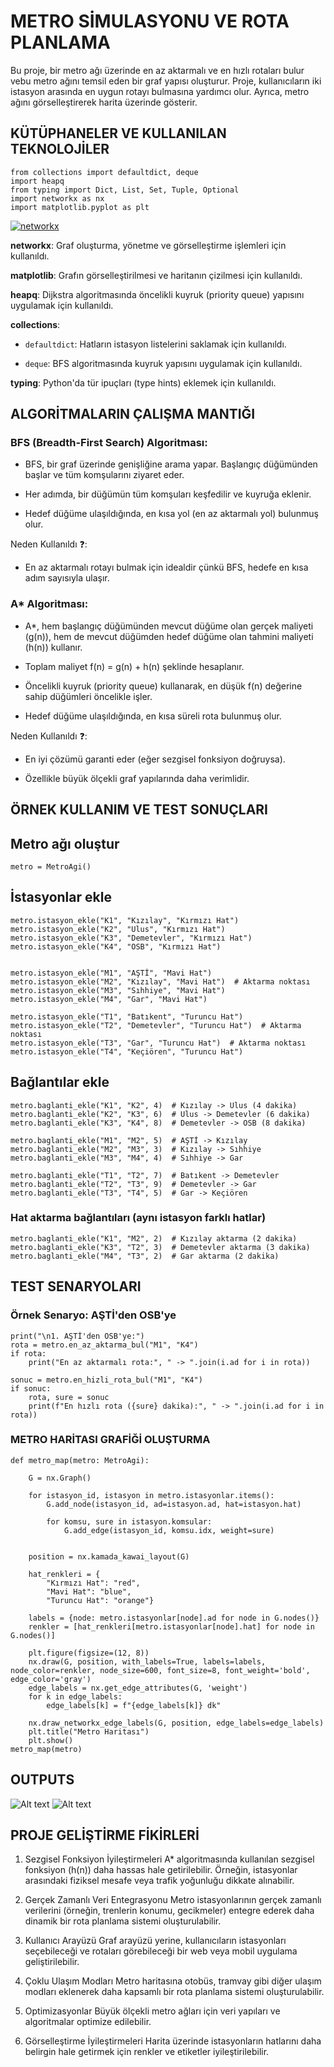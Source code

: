 # METRO SİMULASYONU VE ROTA PLANLAMA

Bu proje, bir metro ağı üzerinde en az aktarmalı ve en hızlı rotaları bulur vebu metro ağını temsil eden bir graf yapısı oluşturur. Proje, kullanıcıların iki istasyon arasında en uygun rotayı bulmasına yardımcı olur. Ayrıca, metro ağını görselleştirerek harita üzerinde gösterir.

## KÜTÜPHANELER VE KULLANILAN TEKNOLOJİLER
```
from collections import defaultdict, deque
import heapq
from typing import Dict, List, Set, Tuple, Optional
import networkx as nx
import matplotlib.pyplot as plt
```
[![networkx](https://img.shields.io/badge/networkx-2.6.3-blue)](https://networkx.org/)

**networkx**: Graf oluşturma, yönetme ve görselleştirme işlemleri için kullanıldı.

**matplotlib**: Grafın görselleştirilmesi ve haritanın çizilmesi için kullanıldı.

**heapq**: Dijkstra algoritmasında öncelikli kuyruk (priority queue) yapısını uygulamak için kullanıldı.

**collections**:

  * `defaultdict`: Hatların istasyon listelerini saklamak için kullanıldı.

  * `deque`: BFS algoritmasında kuyruk yapısını uygulamak için kullanıldı.

 **typing**: Python'da tür ipuçları (type hints) eklemek için kullanıldı.

## ALGORİTMALARIN ÇALIŞMA MANTIĞI

### BFS (Breadth-First Search) Algoritması:
  
  * BFS, bir graf üzerinde genişliğine arama yapar. Başlangıç düğümünden başlar ve tüm komşularını ziyaret eder.
  
  * Her adımda, bir düğümün tüm komşuları keşfedilir ve kuyruğa eklenir.
  
  * Hedef düğüme ulaşıldığında, en kısa yol (en az aktarmalı yol) bulunmuş olur.
  
   Neden Kullanıldı :question::
  * En az aktarmalı rotayı bulmak için idealdir çünkü BFS, hedefe en kısa adım sayısıyla ulaşır.

### A* Algoritması:

  * A*, hem başlangıç düğümünden mevcut düğüme olan gerçek maliyeti (g(n)), hem de mevcut düğümden hedef düğüme olan tahmini maliyeti (h(n)) kullanır.
    
  * Toplam maliyet f(n) = g(n) + h(n) şeklinde hesaplanır.
    
  * Öncelikli kuyruk (priority queue) kullanarak, en düşük f(n) değerine sahip düğümleri öncelikle işler.
    
  * Hedef düğüme ulaşıldığında, en kısa süreli rota bulunmuş olur.
  
  Neden Kullanıldı :question::
  * En iyi çözümü garanti eder (eğer sezgisel fonksiyon doğruysa).
    
  * Özellikle büyük ölçekli graf yapılarında daha verimlidir.

## ÖRNEK KULLANIM VE TEST SONUÇLARI

## Metro ağı oluştur
```
metro = MetroAgi()
```
## İstasyonlar ekle
```
metro.istasyon_ekle("K1", "Kızılay", "Kırmızı Hat")
metro.istasyon_ekle("K2", "Ulus", "Kırmızı Hat")
metro.istasyon_ekle("K3", "Demetevler", "Kırmızı Hat")
metro.istasyon_ekle("K4", "OSB", "Kırmızı Hat")


metro.istasyon_ekle("M1", "AŞTİ", "Mavi Hat")
metro.istasyon_ekle("M2", "Kızılay", "Mavi Hat")  # Aktarma noktası
metro.istasyon_ekle("M3", "Sıhhiye", "Mavi Hat")
metro.istasyon_ekle("M4", "Gar", "Mavi Hat")

metro.istasyon_ekle("T1", "Batıkent", "Turuncu Hat")
metro.istasyon_ekle("T2", "Demetevler", "Turuncu Hat")  # Aktarma noktası
metro.istasyon_ekle("T3", "Gar", "Turuncu Hat")  # Aktarma noktası
metro.istasyon_ekle("T4", "Keçiören", "Turuncu Hat")
```
## Bağlantılar ekle
```
metro.baglanti_ekle("K1", "K2", 4)  # Kızılay -> Ulus (4 dakika)
metro.baglanti_ekle("K2", "K3", 6)  # Ulus -> Demetevler (6 dakika)
metro.baglanti_ekle("K3", "K4", 8)  # Demetevler -> OSB (8 dakika)

metro.baglanti_ekle("M1", "M2", 5)  # AŞTİ -> Kızılay
metro.baglanti_ekle("M2", "M3", 3)  # Kızılay -> Sıhhiye
metro.baglanti_ekle("M3", "M4", 4)  # Sıhhiye -> Gar

metro.baglanti_ekle("T1", "T2", 7)  # Batıkent -> Demetevler
metro.baglanti_ekle("T2", "T3", 9)  # Demetevler -> Gar
metro.baglanti_ekle("T3", "T4", 5)  # Gar -> Keçiören
```
### Hat aktarma bağlantıları (aynı istasyon farklı hatlar)
```
metro.baglanti_ekle("K1", "M2", 2)  # Kızılay aktarma (2 dakika)
metro.baglanti_ekle("K3", "T2", 3)  # Demetevler aktarma (3 dakika)
metro.baglanti_ekle("M4", "T3", 2)  # Gar aktarma (2 dakika)
```
## TEST SENARYOLARI

### Örnek Senaryo: AŞTİ'den OSB'ye
```
print("\n1. AŞTİ'den OSB'ye:")
rota = metro.en_az_aktarma_bul("M1", "K4")
if rota:
    print("En az aktarmalı rota:", " -> ".join(i.ad for i in rota))

sonuc = metro.en_hizli_rota_bul("M1", "K4")
if sonuc:
    rota, sure = sonuc
    print(f"En hızlı rota ({sure} dakika):", " -> ".join(i.ad for i in rota))
```
### METRO HARİTASI GRAFİĞİ OLUŞTURMA
```
def metro_map(metro: MetroAgi):

    G = nx.Graph()

    for istasyon_id, istasyon in metro.istasyonlar.items():
        G.add_node(istasyon_id, ad=istasyon.ad, hat=istasyon.hat)

        for komsu, sure in istasyon.komsular:
            G.add_edge(istasyon_id, komsu.idx, weight=sure)


    position = nx.kamada_kawai_layout(G)

    hat_renkleri = {
        "Kırmızı Hat": "red",
        "Mavi Hat": "blue",
        "Turuncu Hat": "orange"}

    labels = {node: metro.istasyonlar[node].ad for node in G.nodes()}
    renkler = [hat_renkleri[metro.istasyonlar[node].hat] for node in G.nodes()]

    plt.figure(figsize=(12, 8))
    nx.draw(G, position, with_labels=True, labels=labels, node_color=renkler, node_size=600, font_size=8, font_weight='bold', edge_color='gray')
    edge_labels = nx.get_edge_attributes(G, 'weight')
    for k in edge_labels:
        edge_labels[k] = f"{edge_labels[k]} dk"

    nx.draw_networkx_edge_labels(G, position, edge_labels=edge_labels)
    plt.title("Metro Haritası")
    plt.show()
metro_map(metro)
```
## OUTPUTS
![Alt text](metroMap.png)
![Alt text](metroSimOutput.png)

## PROJE GELİŞTİRME FİKİRLERİ
1. Sezgisel Fonksiyon İyileştirmeleri
A* algoritmasında kullanılan sezgisel fonksiyon (h(n)) daha hassas hale getirilebilir. Örneğin, istasyonlar arasındaki fiziksel mesafe veya trafik yoğunluğu dikkate alınabilir.

2. Gerçek Zamanlı Veri Entegrasyonu
Metro istasyonlarının gerçek zamanlı verilerini (örneğin, trenlerin konumu, gecikmeler) entegre ederek daha dinamik bir rota planlama sistemi oluşturulabilir.

3. Kullanıcı Arayüzü
Graf arayüzü yerine, kullanıcıların istasyonları seçebileceği ve rotaları görebileceği bir web veya mobil uygulama geliştirilebilir.

4. Çoklu Ulaşım Modları
Metro haritasına otobüs, tramvay gibi diğer ulaşım modları eklenerek daha kapsamlı bir rota planlama sistemi oluşturulabilir.

5. Optimizasyonlar
Büyük ölçekli metro ağları için veri yapıları ve algoritmalar optimize edilebilir.

7. Görselleştirme İyileştirmeleri
Harita üzerinde istasyonların hatlarını daha belirgin hale getirmek için renkler ve etiketler iyileştirilebilir.






